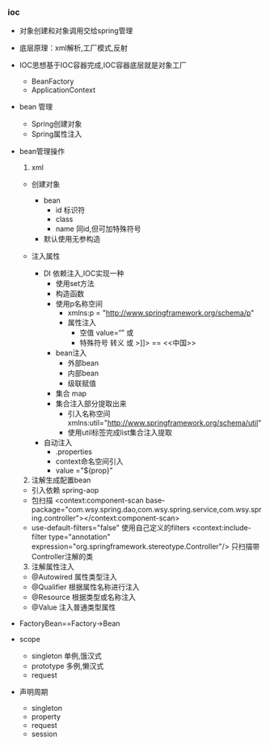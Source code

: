 ### ioc
* 对象创建和对象调用交给spring管理
* 底层原理：xml解析,工厂模式,反射

* IOC思想基于IOC容器完成,IOC容器底层就是对象工厂
  - BeanFactory
  - ApplicationContext
  
* bean 管理  
  - Spring创建对象
  - Spring属性注入
* bean管理操作
  1. xml
    - 创建对象
      - bean
        - id 标识符
        - class
        - name 同id,但可加特殊符号
      - 默认使用无参构造
      
    - 注入属性
      - DI 依赖注入,IOC实现一种
        - 使用set方法
        - 构造函数
        - 使用p名称空间
          - xmlns:p = "http://www.springframework.org/schema/p"
          - 属性注入
            - 空值 value=“” 或 <null></null>
            - 特殊符号 转义 或 <![CDATA[<<中国>>]]> == <<中国>>
        - bean注入
          - 外部bean
          - 内部bean
          - 级联赋值
        - 集合 map
        - 集合注入部分提取出来
          - 引入名称空间 xmlns:util="http://www.springframework.org/schema/util"
          - 使用util标签完成list集合注入提取
      - 自动注入
        - .properties
        - context命名空间引入
        - value ="${prop}"
    
  2. 注解生成配置bean
    - 引入依赖 spring-aop
    - 包扫描 <context:component-scan base-package="com.wsy.spring.dao,com.wsy.spring.service,com.wsy.spring.controller"></context:component-scan>
    - use-default-filters="false" 使用自己定义的filters         <context:include-filter type="annotation" expression="org.springframework.stereotype.Controller"/> 只扫描带Controller注解的类
    
  3. 注解属性注入
    - @Autowired 属性类型注入
    - @Qualifier 根据属性名称进行注入
    - @Resource 根据类型或名称注入
    - @Value 注入普通类型属性
  
* FactoryBean==Factory->Bean
* scope
  - singleton  单例,饿汉式
  - prototype  多例,懒汉式
  - request
* 声明周期 
  - singleton
  - property
  - request
  - session
  